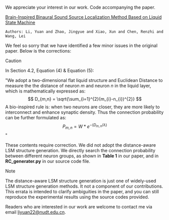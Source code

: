 We appreciate your interest in our work. Code accompanying the paper.

[Brain-Inspired Binaural Sound Source Localization Method Based on Liquid State Machine](https://link.springer.com/chapter/10.1007/978-981-99-8067-3_15)

`Authors: Li, Yuan and Zhao, Jingyue and Xiao, Xun and Chen, Renzhi and Wang, Lei`

We feel so sorry that we have identified a few minor issues in the original paper. Below is the corrections:

> [!CAUTION]
>
> In Section 4.2, Equation (4) \& Equation (5):
>
> "We adopt a two-dimensional flat liquid structure and Euclidean Distance to measure the the distance of neuron *m* and neuron *n* in the liquid layer, which is mathematically expressed as: 
> $$
> D_{m,n} = \sqrt{\sum_{i=1}^{2}(m_{i}-n_{i})^{2}}
> $$
> A bio-inspired rule is: when two neurons are closer, they are more likely to interconnect and enhance synaptic density. Thus the connection probability can be further formulated as:
> $$
> P_{m,n} = W * e^{-(D_{m,n}/\lambda)}
> $$
> "

These contents require correction. We did not adopt the distance-aware LSM structure generation. We directly search the connection probability between different neuron groups, as shown in **Table 1** in our paper, and in **RC_generater.py** in our source code file.

> [!NOTE]
>
> The distance-aware LSM structure generation is just one of widely-used LSM structure generation methods. It not a component of our contributions. This errata is intended to clarify ambiguities in the paper, and you can still reproduce the  experimental results using the source codes provided.

Readers who are interested in our work are welcome to contact me via email liyuan22@nudt.edu.cn.
